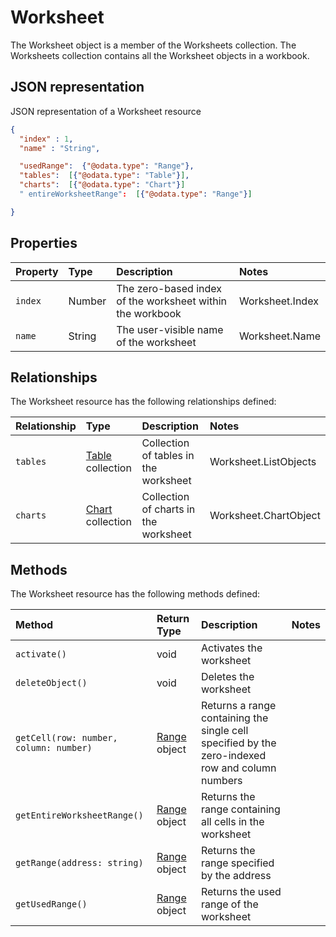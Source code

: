 # Worksheet
The Worksheet object is a member of the Worksheets collection. The Worksheets collection contains all the Worksheet objects in a workbook.

## JSON representation 

JSON representation of a Worksheet resource

<!-- { "blockType": "resource", "@odata.type": "Worksheet", 
		"optionalProperties": ["usedRange", "tables"]
	 } 
-->
```json
{
  "index" : 1,
  "name" : "String",

  "usedRange":  {"@odata.type": "Range"},
  "tables":  [{"@odata.type": "Table"}],
  "charts":  [{"@odata.type": "Chart"}]
  " entireWorksheetRange":  [{"@odata.type": "Range"}]

}
```

## Properties

| Property         | Type    |Description|Notes |
|:-----------------|:--------|:----------|:-----|
|`index`|  Number |The zero-based index of the worksheet within the workbook|Worksheet.Index|
|`name`| String|The user-visible name of the worksheet|Worksheet.Name |


## Relationships
The Worksheet resource has the following relationships defined:

| Relationship     | Type    |Description|Notes  |
|:-----------------|:--------|:----------|:------|
|`tables`| [Table](table.md) collection |Collection of tables in the worksheet|Worksheet.ListObjects  |          
|`charts`| [Chart](chart.md) collection |Collection of charts in the worksheet|Worksheet.ChartObject  |       

## Methods

The Worksheet resource has the following methods defined:

| Method     | Return Type    |Description|Notes  |
|:-----------------|:--------|:----------|:------|
|`activate()`| void     |Activates the worksheet |   |
|`deleteObject()`| void     |Deletes the worksheet ||
|`getCell(row: number, column: number)`| [Range](range.md) object |Returns a range containing the single cell specified by the zero-indexed row and column numbers| |          
|`getEntireWorksheetRange()`| [Range](range.md) object |Returns the range containing all cells in the worksheet| |
|`getRange(address: string)`| [Range](range.md) object |Returns the range specified by the address| |
|`getUsedRange()`| [Range](range.md) object |Returns the used range of the worksheet| |  